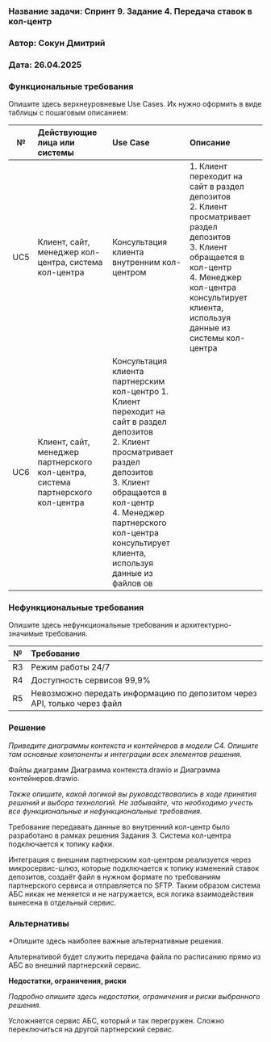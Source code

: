 ### <a name="_b7urdng99y53"></a>**Название задачи:** Спринт 9. Задание 4. Передача ставок в кол-центр
### <a name="_hjk0fkfyohdk"></a>**Автор:** Сокун Дмитрий
### <a name="_uanumrh8zrui"></a>**Дата:** 26.04.2025
### <a name="_3bfxc9a45514"></a>**Функциональные требования**
Опишите здесь верхнеуровневые Use Cases. Их нужно оформить в виде таблицы с пошаговым описанием:

| **№** | **Действующие лица или системы**                                                | **Use Case**                                 | **Описание**                                                                                                                                                                                                             |
| :---: | :------------------------------------------------------------------------------ | :------------------------------------------- | :----------------------------------------------------------------------------------------------------------------------------------------------------------------------------------------------------------------------- |
|  UC5  | Клиент, сайт, менеджер кол-центра, система кол-центра                           | Консультация клиента внутренним кол-центром  | 1. Клиент переходит на сайт в раздел депозитов<br>2. Клиент просматривает раздел депозитов<br>3. Клиент обращается в кол-центр<br>4. Менеджер кол-центра консультирует клиента, используя данные из системы кол-центра   |
|  UC6  | Клиент, сайт, менеджер партнерского кол-центра, система партнерского кол-центра | Консультация клиента партнерским кол-центро 1. Клиент переходит на сайт в раздел депозитов<br>2. Клиент просматривает раздел депозитов<br>3. Клиент обращается в кол-центр<br>4. Менеджер партнерского кол-центра консультирует клиента, используя данные из файлов ов  |
### <a name="_u8xz25hbrgql"></a>**Нефункциональные требования**
Опишите здесь нефункциональные требования и архитектурно-значимые требования.

| **№** | **Требование**                                                           |
| :---: | :----------------------------------------------------------------------- |
|  R3   | Режим работы 24/7                                                        |
|  R4   | Доступность сервисов 99,9%                                               |
|  R5   | Невозможно передать информацию по депозитом через API, только через файл |
### <a name="_qmphm5d6rvi3"></a>**Решение**
*Приведите диаграммы контекста и контейнеров в модели C4. Опишите там основные компоненты и интеграции всех элементов решения.* 

Файлы диаграмм Диаграмма контекста.drawio и Диаграмма контейнеров.drawio.

*Также опишите, какой логикой вы руководствовались в ходе принятия решений и выбора технологий. Не забывайте, что необходимо учесть все функциональные и нефункциональные требования.*

Требование передавать данные во внутренний кол-центр было разработано в рамках решения Задания 3. Система кол-центра подключается к топику кафки.

Интеграция с внешним партнерским кол-центром реализуется через микросервис-шлюз, которые подключается к топику изменений ставок депозитов, создаёт файл в нужном формате по требованиям партнерского сервиса и отправляется по SFTP.
Таким образом система АБС никак не меняется и не нагружается, вся логика взаимодействия вынесена в отдельный сервис.
### <a name="_bjrr7veeh80c"></a>**Альтернативы**
*Опишите здесь наиболее важные альтернативные решения.

Альтернативой будет служить передача файла по расписанию прямо из АБС во внешний партнерский сервис.

**Недостатки, ограничения, риски**

*Подробно опишите здесь недостатки, ограничения и риски выбранного решения.*

Усложняется сервис АБС, который и так перегружен.
Сложно переключиться на другой партнерский сервис.
